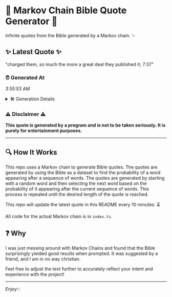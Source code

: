 # 📖 Markov Chain Bible Quote Generator 📖

Infinite quotes from the Bible generated by a Markov chain. ✨

## ✨ Latest Quote ✨
"charged them, so much the more a great deal they published it; 7:37"

### ⏰ Generated At
*3:55:53 AM*

<details>
    <summary>🛠️ Generation Details</summary>
    <p>
        <strong>🌱 Seed:</strong> charged<br>
        <strong>🔄 Iterations:</strong> 12<br>
        <strong>📜 Context History:</strong><br>[ charged ]: them,<br>[ charged, them, ]: so<br>[ charged, them,, so ]: much<br>[ charged, them,, so, much ]: the<br>[ charged, them,, so, much, the ]: more<br>[ charged, them,, so, much, the, more ]: a<br>[ them,, so, much, the, more, a ]: great<br>[ so, much, the, more, a, great ]: deal<br>[ much, the, more, a, great, deal ]: they<br>[ the, more, a, great, deal, they ]: published<br>[ more, a, great, deal, they, published ]: it;<br>[ a, great, deal, they, published, it; ]: 7:37<br>
    </p>
</details>

### ⚠️ Disclaimer ⚠️
**This quote is generated by a program and is not to be taken seriously. It is purely for entertainment purposes.**

---

## 🔍 How It Works

This repo uses a Markov chain to generate Bible quotes. The quotes are generated by using the Bible as a dataset to find the probability of a word appearing after a sequence of words. The quotes are generated by starting with a random word and then selecting the next word based on the probability of it appearing after the current sequence of words. This process is repeated until the desired length of the quote is reached.

This repo will update the latest quote in this README every 10 minutes. ⏳

All code for the actual Markov chain is in `index.ts`.

## ❓ Why

I was just messing around with Markov Chains and found that the Bible surprisingly yielded good results when prompted. 
It was suggested by a friend, and I am in no way christian.

Feel free to adjust the text further to accurately reflect your intent and experience with the project!

---

*Enjoy*✨
